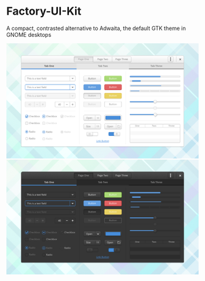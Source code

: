 # Factory-UI-Kit
A compact, contrasted alternative to Adwaita, the default GTK theme in GNOME desktops

![image](preview/light.jpg)
![image](preview/dark.jpg)